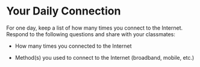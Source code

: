 # Your Daily Connection

For one day, keep a list of how many times you connect to the Internet. Respond to the following questions and share with your classmates:

- How many times you connected to the Internet
    

- Method(s) you used to connect to the Internet (broadband, mobile, etc.)